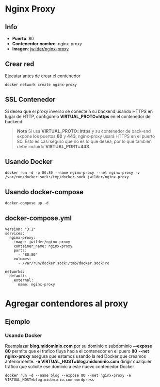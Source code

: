 # Nginx Proxy

## Info
- **Puerto**: 80
- **Contenerdor nombre**: nginx-proxy
- **Imagen**: [jwilder/nginx-proxy](https://github.com/jwilder/nginx-proxy)

## Crear red
Ejecutar antes de crear el contenedor
~~~
docker network create nginx-proxy
~~~

## SSL Contenedor
Si desea que el proxy inverso se conecte a su backend usando HTTPS en lugar de HTTP, configúrelo **VIRTUAL_PROTO=https** en el contenedor de backend.
> **Nota** Si usa **VIRTUAL_PROTO=https** y su contenedor de back-end expone los puertos **80** y **443**, nginx-proxy usará HTTPS en el puerto 80. Esto es casi seguro que no es lo que desea, por lo que también debe incluirlo **VIRTUAL_PORT=443**.

## Usando Docker
~~~
docker run -d -p 80:80 --name nginx-proxy --net nginx-proxy -v /var/run/docker.sock:/tmp/docker.sock jwilder/nginx-proxy
~~~

## Usando docker-compose
~~~
docker-compose up -d
~~~

## docker-compose.yml
~~~
version: "3.1"
services:
  nginx-proxy:
    image: jwilder/nginx-proxy
    container_name: nginx-proxy
    ports:
      - "80:80"
    volumes:
      - /var/run/docker.sock:/tmp/docker.sock:ro

networks:
  default:
    external:
      name: nginx-proxy
~~~

# Agregar contendores al proxy

## Ejemplo

### Usando Docker
Reemplazar **blog.midominio.com** por su dominio o subdominio
**--expose 80** permite que el trafico fluya hacia el contenedor en el puero **80**
**--net nginx-proxy** asegura que estamos usando la red Docker que creamos anteriormente.
**-e VIRTUAL_HOST=blog.midominio.com** dirigir cualquier tráfico que solicite ese dominio a este nuevo contenedor Docker
~~~
docker run -d --name blog --expose 80 --net nginx-proxy -e VIRTUAL_HOST=blog.midominio.com wordpress
~~~
